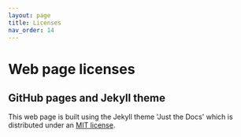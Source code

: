 ```yaml
---
layout: page
title: Licenses
nav_order: 14
---
```


# Web page licenses

## GitHub pages and Jekyll theme

This web page is built using the Jekyll theme 'Just the Docs' which is distributed under an [MIT license](https://github.com/just-the-docs/just-the-docs/blob/main/LICENSE.txt).
